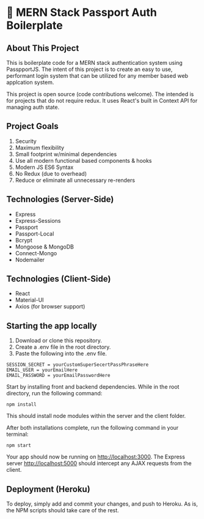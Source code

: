 # :closed_lock_with_key: MERN Stack Passport Auth Boilerplate

## About This Project

This is boilerplate code for a MERN stack authentication system using PasspportJS. The intent of this project is to create an easy to use, performant login system that can be utilized for any member based web applcation system.

This project is open source (code contributions welcome). The intended is for projects that do not require redux. It uses React's built in Context API for managing auth state.

## Project Goals
1) Security
2) Maximum flexibility
3) Small footprint w/minimal dependencies
4) Use all modern functional based components & hooks
5) Modern JS ES6 Syntax
6) No Redux (due to overhead)
7) Reduce or eliminate all unnecessary re-renders

## Technologies (Server-Side)
- Express
- Express-Sessions
- Passport
- Passport-Local
- Bcrypt
- Mongoose & MongoDB
- Connect-Mongo
- Nodemailer

## Technologies (Client-Side)
- React
- Material-UI
- Axios (for browser support)

## Starting the app locally
1) Download or clone this repository.
2) Create a .env file in the root directory.
3) Paste the following into the .env file.

```
SESSION_SECRET = yourCustomSuperSecertPassPhraseHere
EMAIL_USER = yourEmailHere
EMAIL_PASSWORD = yourEmailPasswordHere
```

Start by installing front and backend dependencies. While in the root directory, run the following command:

```
npm install
```

This should install node modules within the server and the client folder.

After both installations complete, run the following command in your terminal:

```
npm start
```

Your app should now be running on <http://localhost:3000>. The Express server <http://localhost:5000> should intercept any AJAX requests from the client.


## Deployment (Heroku)

To deploy, simply add and commit your changes, and push to Heroku. As is, the NPM scripts should take care of the rest.